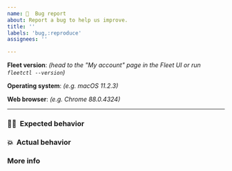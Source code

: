 ```yaml
---
name: 🦟  Bug report
about: Report a bug to help us improve.
title: ''
labels: 'bug,:reproduce'
assignees: ''

---
```


**Fleet version**: _(head to the "My account" page in the Fleet UI or run `fleetctl --version`)_

**Operating system**: _(e.g. macOS 11.2.3)_

**Web browser**: _(e.g. Chrome 88.0.4324)_

<hr/>

### 🧑‍💻  Expected behavior
<!-- What did you do?  What did you expect to see? -->


### 💥  Actual behavior
<!-- What did you see instead? -->


### More info
<!-- Any ideas?  -->

<!-- If this is an issue with the Fleet UI: Please also [answer this question](https://github.com/fleetdm/fleet/blob/main/CONTRIBUTING.md#6-is-this-an-issue-with-the-fleet-ui). -->

<!-- If this is a performance issue: Please [follow these steps](https://fleetdm.com/docs/using-fleet/monitoring-fleet#debugging-performance-issues) to generate and attach a debug archive. -->
